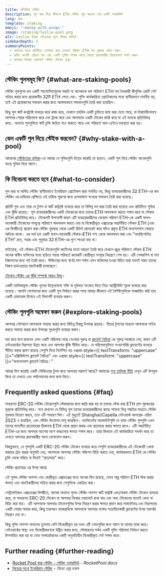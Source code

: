 ```yaml
---
title: সম্মিলিত স্টেকিং
description: পুল করা দিয়ে কীভাবে ETH স্টেকিং শুরু করবেন তার একটি ওভারভিউ
lang: bn
template: staking
emoji: ":money_with_wings:"
image: /staking/leslie-pool.png
alt: Leslie the rhino পুলে সাঁতার কাটছে।
sidebarDepth: 2
summaryPoints:
  - অন্যদের সাথে বাহিনীতে যোগদান করে যেকোন পরিমাণ ETH সহ পুরষ্কার অর্জন করুন
  - কঠিন অংশটি এড়িয়ে যান এবং একটি তৃতীয় পক্ষের কাছে বৈধতা প্রদানকারীর ক্রিয়াকলাপ অর্পণ করুন
  - আপনার নিজের ওয়ালেটে স্টেকিং টোকেন রাখুন
---
```


## স্টেকিং পুলসমূহ কি? {#what-are-staking-pools}

স্টেকিং পুলগুলো হল একটি সহযোগিতামূলক পদ্ধতি যা অনেককে কম পরিমাণে ETH সহ বৈধকারী কীগুলির একটি সেট সক্রিয় করার জন্য প্রয়োজনীয় 32টি ETH পেতে দেয়। পুলিং কার্যকারিতা প্রোটোকলের মধ্যে স্থানীয়ভাবে সমর্থিত নয়, তাই এই প্রয়োজনের সমাধান করার জন্য আলাদাভাবে সমাধানগুলি তৈরি করা হয়েছিল।

কিছু পুল স্মার্ট কনট্র্যাক্ট ব্যবহার করে কাজ করে, যেখানে তহবিল একটি চুক্তিতে জমা করা যেতে পারে, যা বিশ্বাসহীনভাবে আপনার শেয়ার পরিচালনা করে এবং ট্র্যাক করে এবং আপনাকে একটি টোকেন জারি করে যা এই মানকে প্রতিনিধিত্ব করে। অন্যান্য পুলগুলিতে স্মার্ট চুক্তি জড়িত নাও থাকতে পারে এবং পরিবর্তে অফ-চেইনে মধ্যস্থতা করা হয়।

## কেন একটি পুল দিয়ে স্টেইক করবেন? {#why-stake-with-a-pool}

আমাদের [স্টেকিংয়ের ভূমিকা](/staking/)-তে আমরা যে সুবিধাগুলি উল্লেখ করেছি তা ছাড়াও, একটি পুল দিয়ে স্টেকিং অনেকগুলি স্বতন্ত্র সুবিধা নিয়ে আসে।

<CardGrid>
  <Card title="প্রবেশে কম বাধা" emoji="🐟" description="Not a whale? No problem. Most staking pools let you stake virtually any amount of ETH by joining forces with other stakers, unlike staking solo which requires 32 ETH." />
  <Card title="আজই স্টেইক করুন" emoji=":stopwatch:" description="Staking with a pool is as easy as a token swap. No need to worry about hardware setup and node maintenance. Pools allow you to deposit your ETH which enables node operators to run validators. Rewards are then distributed to contributors minus a fee for node operations." />
  <Card title="স্টেকিং টোকেনসমূহ" emoji=":droplet:" description="Many staking pools provide a token that represents a claim on your staked ETH and the rewards it generates. This allows you to make use of your staked ETH, e.g. as collateral in DeFi applications." />
</CardGrid>

<StakingComparison page="pools" />

## কি বিবেচনা করতে হবে {#what-to-consider}

পুল করা বা অর্পিত স্টেকিং স্থানীয়ভাবে ইথেরিয়াম প্রোটোকল দ্বারা সমর্থিত নয়, কিন্তু ব্যবহারকারীদের 32 ETH-এর কম স্টেকিং এর চাহিদার প্রেক্ষিতে এই চাহিদা পূরণের জন্য ক্রমবর্ধমান সংখ্যক সমাধান তৈরি করা হয়েছে।

প্রতিটি পুল এবং তারা যে টুলস বা স্মার্ট কন্ট্র্যাক্ট ব্যবহার করে তা বিভিন্ন দল দ্বারা তৈরি করা হয়েছে এবং প্রতিটিতে সুবিধা এবং ঝুঁকি রয়েছে। পুল ব্যবহারকারীদের একটি টোকেনের জন্য তাদের ETH অদলবদল করতে সক্ষম করে যা স্টেকড ETH প্রতিনিধিত্ব করে। টোকেনটি উপযোগী কারণ এটি ব্যবহারকারীদের যেকোন পরিমাণ ETH-কে একটি ফলন-বহনকারী টোকেনের সমতুল্য পরিমাণে অদলবদল করতে দেয় যা বিকেন্দ্রীভূত এক্সচেঞ্জে অন্তর্নিহিত স্টেকড ETH (এবং এর বিপরীতে) প্রয়োগ করা স্টেকিং পুরস্কার থেকে একটি রিটার্ন জেনারেট করে যদিও প্রকৃত ETH কনসেনসাস লেয়ারে আটকে থাকে। এর অর্থ হল একটি ফলন-বহনকারী স্টেকড-ETH পণ্য থেকে অদলবদল করা এবং "অপরিশোধিত ETH" দ্রুত, সহজ এবং শুধুমাত্র 32 ETH-এর গুণে পাওয়া যায় না।

যাইহোক, এই স্টেকড-ETH টোকেনগুলি কার্টেলের মতো আচরণ তৈরি করে যেখানে প্রচুর পরিমাণে স্টেকড ETH অনেক স্বাধীন ব্যক্তিদের মধ্যে ছড়িয়ে পড়ার পরিবর্তে কয়েকটি কেন্দ্রীভূত সংস্থার নিয়ন্ত্রণে শেষ হয়। এটি সেন্সরশিপ বা মান নিষ্কাশনের জন্য শর্ত তৈরি করে। স্টকিংয়ের জন্য স্বর্ণের মান সর্বদা এমন ব্যক্তিদের হওয়া উচিত যারা যখনই সম্ভব তাদের নিজস্ব হার্ডওয়্যারে যাচাইকারী চালাচ্ছেন।

[টোকেন স্টেকিং এর ঝুঁকি সম্পর্কে আরও কিছু](https://notes.ethereum.org/@djrtwo/risks-of-lsd)।

একটি তালিকাভুক্ত স্টেকিং পুলের উল্লেখযোগ্য শক্তি বা দুর্বলতা সংকেত দিতে নিচে অ্যাট্রিবিউট সূচক ব্যবহার করা হয়েছে। আপনি যোগদানের জন্য একটি পুল নির্বাচন করার সময় আমরা কীভাবে এই বৈশিষ্ট্যগুলিকে সংজ্ঞায়িত করি তার একটি রেফারেন্স হিসাবে এই বিভাগটি ব্যবহার করুন।

<StakingConsiderations page="pools" />

## স্টেকিং পুলগুলি অন্বেষণ করুন {#explore-staking-pools}

আপনার সেটআপে আপনাকে সাহায্য করার জন্য বিভিন্ন বিকল্প উপলব্ধ রয়েছে। নীচের টুলসের মাধ্যমে আপনাকে গাইড করতে সাহায্য করার জন্য উপরের সূচকগুলি ব্যবহার করুন।

<ProductDisclaimer />

<StakingProductsCardGrid category="pools" />

দয়া করে মনে রাখবেন এমন একটি পরিষেবা বেছে নেওয়ার গুরুত্ব যা [ক্লায়েন্ট বৈচিত্র্য](/developers/docs/nodes-and-clients/client-diversity/) কে গুরুত্ব সহকারে নেয়, কারণ এটি নেটওয়ার্কের নিরাপত্তা উন্নত করে এবং আপনার ঝুঁকি সীমিত করে। যে পরিষেবাগুলিতে সংখ্যাগরিষ্ঠ ক্লায়েন্টের ব্যবহার সীমিত করার প্রমাণ রয়েছে সেগুলি দিয়ে নির্দেশিত হয় <em style={{ textTransform: "uppercase" }}>"এক্সিকিউশন ক্লায়েন্ট বৈচিত্র্য"</em> এবং <em style={{ textTransform: "uppercase" }}>"কনসেনসাস ক্লায়েন্ট বৈচিত্র্য।"</em>

আমরা মিস করেছি একটি স্টেকিংয়ের টুলস জন্য আপনার পরামর্শ আছে? আমাদের [পণ্য তালিকা নীতি](/contributing/adding-staking-products/) দেখুন এটি উপযুক্ত কিনা তা দেখতে এবং পর্যালোচনার জন্য জমা দিতে।

## Frequently asked questions {#faq}

<ExpandableCard title="আমি কিভাবে পুরস্কার অর্জন করতে পারি?">
সাধারণত ERC-20 স্টেকিং টোকেনগুলি স্টেকারদের জন্য জারি করা হয় যা তাদের স্টেক করা ETH প্লাস পুরস্কারের মূল্যকে প্রতিনিধিত্ব করে। মনে রাখবেন যে বিভিন্ন পুল তাদের ব্যবহারকারীদের কাছে সামান্য ভিন্ন পদ্ধতির মাধ্যমে স্টেকিং পুরস্কার বিতরণ করবে, তবে এটি সাধারণ থিম।
</ExpandableCard>

<ExpandableCard title="আমি কখন আমার অংশীদারিত্ব প্রত্যাহার করতে পারি?">
এই মুহূর্তে! Shanghai/Capella নেটওয়ার্ক আপগ্রেড এপ্রিল 2023 এ হয়েছিল, এবং স্টেকিং উত্তোলন চালু করেছিল। ভ্যালিডেটর অ্যাকাউন্টগুলি যে ব্যাক স্টেকিং পুলগুলি এখন তাদের মনোনীত প্রত্যাহারের ঠিকানায় ETH থেকে প্রস্থান করার এবং প্রত্যাহার করার ক্ষমতা রাখে। এটি অন্তর্নিহিত ETH-এর জন্য আপনার অংশের অংশ ভাঙানোর ক্ষমতা সক্ষম করে। তারা কিভাবে এই কার্যকারিতা সমর্থন করে তা দেখতে আপনার প্রদানকারীর সাথে যোগাযোগ করুন।

বিকল্পভাবে, যে পুলগুলি একটি ERC-20 স্টেকিং টোকেন ব্যবহার করে সেগুলি ব্যবহারকারীদের এই টোকেনটি খোলা বাজারে ট্রেড করার অনুমতি দেয়, আপনাকে আপনার স্টেকিং পজিশন বিক্রি করতে দেয়, কার্যকরভাবে ETH কে স্টেকিং চুক্তি থেকে সরিয়ে না দিয়েই "প্রত্যাহার" করে।

<ButtonLink to="/staking/withdrawals/">স্টেকিং প্রত্যাহার এর উপর আরো</ButtonLink>
</ExpandableCard>

<ExpandableCard title="এটা কি আমার এক্সচেঞ্জ এর মাধ্যমে স্টেকিং থেকে ভিন্ন?">
এই পুলড স্টেকিং অপশন এবং কেন্দ্রীভূত এক্সচেঞ্জের মধ্যে অনেক মিল রয়েছে, যেমন অল্প পরিমাণ ETH স্টক করার ক্ষমতা এবং যাচাইকারীদের সক্রিয় করার জন্য সেগুলিকে একত্রিত করা।

সেন্ট্রালাইজড এক্সচেঞ্জের বিপরীতে, অনেক অন্যান্য পুলড স্টেকিং অপশন স্মার্ট কন্ট্রাক্ট এবং/অথবা স্টেকিং টোকেন ব্যবহার করে, যা সাধারণত ERC-20 টোকেন যা আপনার নিজের ওয়ালেটে রাখা যায় এবং অন্য টোকেনের মতোই কেনা বা বিক্রি করা যায়। এটি আপনাকে আপনার টোকেনগুলির উপর নিয়ন্ত্রণ করার ক্ষমতা প্রদান করে সার্বভৌমত্ব এবং নিরাপত্তার একটি লেয়ার অফার করে, কিন্তু তারপরও ব্যাকগ্রাউন্ডে আপনাকে আপনার পক্ষের সত্যায়িতকারী ক্লায়েন্টের উপর সরাসরি নিয়ন্ত্রণ দেয় না।

কিছু পুলিং অপশন অন্যদের তুলনায় বেশি বিকেন্দ্রীকৃত হয় যখন এটি নোডগুলির জন্য আসে যা তাদের ব্যাক করে। নেটওয়ার্কের স্বাস্থ্য এবং বিকেন্দ্রীকরণকে উন্নীত করার জন্য, স্টেকারদের সর্বদা একটি পুলিং পরিষেবা নির্বাচন করতে উত্সাহিত করা হয় যা নোড অপারেটরদের একটি অনুমতিহীন বিকেন্দ্রীকৃত সেট সক্ষম করে।
</ExpandableCard>

## Further reading {#further-reading}

- [Rocket Pool দ্বারা স্টেকিং - স্টেকিং ওভারভিউ](https://docs.rocketpool.net/guides/staking/overview.html) - _RocketPool docs_
- [লিডোর সাথে ইথেরিয়াম স্টেকিং](https://help.lido.fi/en/collections/2947324-staking-ethereum-with-lido) - _লিডো হেল্প ডকস_
